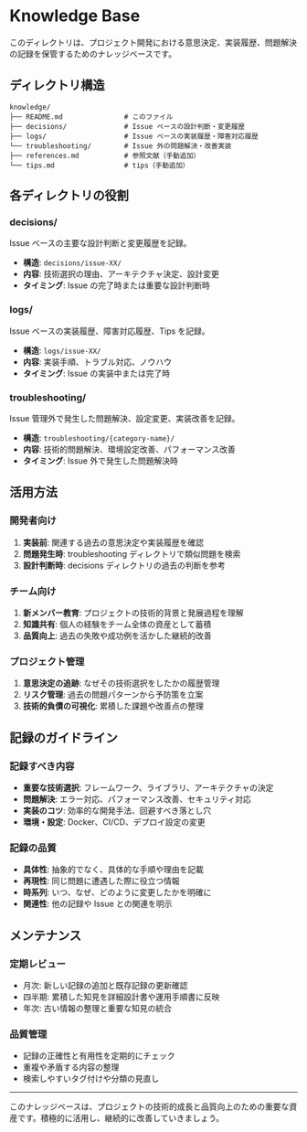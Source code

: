 # Knowledge Base

このディレクトリは、プロジェクト開発における意思決定、実装履歴、問題解決の記録を保管するためのナレッジベースです。

## ディレクトリ構造

```
knowledge/
├── README.md               # このファイル
├── decisions/              # Issue ベースの設計判断・変更履歴
├── logs/                   # Issue ベースの実装履歴・障害対応履歴
└── troubleshooting/        # Issue 外の問題解決・改善実装
├── references.md           # 参照文献（手動追加）
└── tips.md                 # tips（手動追加）
```

## 各ディレクトリの役割

### decisions/
Issue ベースの主要な設計判断と変更履歴を記録。

- **構造**: `decisions/issue-XX/`
- **内容**: 技術選択の理由、アーキテクチャ決定、設計変更
- **タイミング**: Issue の完了時または重要な設計判断時

### logs/
Issue ベースの実装履歴、障害対応履歴、Tips を記録。

- **構造**: `logs/issue-XX/`
- **内容**: 実装手順、トラブル対応、ノウハウ
- **タイミング**: Issue の実装中または完了時

### troubleshooting/
Issue 管理外で発生した問題解決、設定変更、実装改善を記録。

- **構造**: `troubleshooting/{category-name}/`
- **内容**: 技術的問題解決、環境設定改善、パフォーマンス改善
- **タイミング**: Issue 外で発生した問題解決時

## 活用方法

### 開発者向け
1. **実装前**: 関連する過去の意思決定や実装履歴を確認
2. **問題発生時**: troubleshooting ディレクトリで類似問題を検索
3. **設計判断時**: decisions ディレクトリの過去の判断を参考

### チーム向け
1. **新メンバー教育**: プロジェクトの技術的背景と発展過程を理解
2. **知識共有**: 個人の経験をチーム全体の資産として蓄積
3. **品質向上**: 過去の失敗や成功例を活かした継続的改善

### プロジェクト管理
1. **意思決定の追跡**: なぜその技術選択をしたかの履歴管理
2. **リスク管理**: 過去の問題パターンから予防策を立案
3. **技術的負債の可視化**: 累積した課題や改善点の整理

## 記録のガイドライン

### 記録すべき内容
- **重要な技術選択**: フレームワーク、ライブラリ、アーキテクチャの決定
- **問題解決**: エラー対応、パフォーマンス改善、セキュリティ対応
- **実装のコツ**: 効率的な開発手法、回避すべき落とし穴
- **環境・設定**: Docker、CI/CD、デプロイ設定の変更

### 記録の品質
- **具体性**: 抽象的でなく、具体的な手順や理由を記載
- **再現性**: 同じ問題に遭遇した際に役立つ情報
- **時系列**: いつ、なぜ、どのように変更したかを明確に
- **関連性**: 他の記録や Issue との関連を明示

## メンテナンス

### 定期レビュー
- 月次: 新しい記録の追加と既存記録の更新確認
- 四半期: 累積した知見を詳細設計書や運用手順書に反映
- 年次: 古い情報の整理と重要な知見の統合

### 品質管理
- 記録の正確性と有用性を定期的にチェック
- 重複や矛盾する内容の整理
- 検索しやすいタグ付けや分類の見直し

---

このナレッジベースは、プロジェクトの技術的成長と品質向上のための重要な資産です。積極的に活用し、継続的に改善していきましょう。
